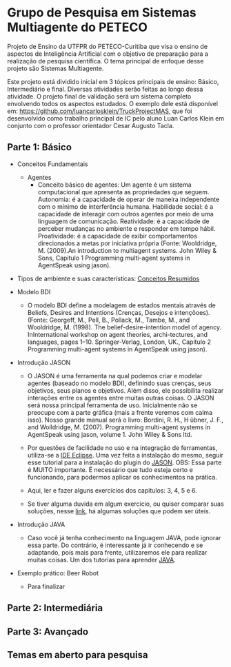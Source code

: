 # Grupo de Pesquisa em Sistemas Multiagente do PETECO
Projeto de Ensino da UTFPR do PETECO-Curitiba que visa o ensino de aspectos de Inteligência Artificial com o objetivo de preparação para a realização de pesquisa científica. O tema principal de enfoque desse projeto são Sistemas Multiagente.

Este projeto está dividido inicial em 3 tópicos principais de ensino: Básico, Intermediário e final.
Diversas atividades serão feitas ao longo dessa atividade.
O projeto final de validação será um sistema completo envolvendo todos os aspectos estudados. O exemplo dele está disponível em: https://github.com/luancarlosklein/TruckProjectMAS, que foi desenvolvido como trabalho principal de IC pelo aluno Luan Carlos Klein em conjunto com o professor orientador Cesar Augusto Tacla.

## Parte 1: Básico

- Conceitos Fundamentais
  - Agentes
    - Conceito básico de agentes: Um agente é um sistema computacional que apresenta as propriedades que seguem. Autonomia: é a capacidade de operar de maneira independente com o mínimo de interferência humana. Habilidade social: é a capacidade de interagir com outros agentes por meio de uma linguagem de comunicação. Reatividade: é a capacidade de perceber mudanças no ambiente e responder em tempo hábil. Proatividade: é a capacidade de exibir comportamentos direcionados a metas por iniciativa própria (Fonte: Wooldridge, M. (2009).An introduction to multiagent systems. John Wiley & Sons, Capitulo 1 Programming  multi-agent systems in AgentSpeak using jason).
  
 - Tipos de ambiente e suas características: 
 [Conceitos Resumidos](https://github.com/luancarlosklein/ProjetoPetecoEnsinoIA/blob/master/005a-introducao-agentes-ambientes.pdf)
  
- Modelo BDI
  - O modelo BDI define a modelagem de estados mentais através de Beliefs, Desires and Intentions (Crenças, Desejos e intençõoes). (Fonte: Georgeff, M., Pell, B., Pollack, M., Tambe, M., and Wooldridge, M. (1998).  The belief-desire-intention model of agency.  InInternational workshop on agent theories, archi-tectures, and languages, pages 1–10. Springer-Verlag, London, UK., Capitulo 2 Programming  multi-agent systems in AgentSpeak using jason).

- Introdução JASON
  - O JASON é uma ferramenta na qual podemos criar e modelar agentes (baseado no modelo BDI), definindo suas crenças, seus objetivos, seus planos e objetivos. Além disso, ele possibilita realizar interações entre os agentes entre muitas outras coisas. O JASON será nossa principal ferramenta de uso. Inicialmente não se preocupe com a parte gráfica (mais a frente veremos com calma isso). Nosso grande manual será o livro: Bordini,  R.  H.,  H ̈ubner,  J.  F.,  and  Wolldridge,  M.  (2007). Programming  multi-agent systems in AgentSpeak using jason, volume 1. John Wiley & Sons ltd. 

  - Por questões de facilidade no uso e na integração de ferramentas, utiliza-se a [IDE Eclipse](https://www.eclipse.org/downloads/). Uma vez feita a instalação do mesmo, seguir esse tutorial para a instalação do plugin do [JASON](http://jason.sourceforge.net/mini-tutorial/eclipse-plugin/). OBS: Essa parte é MUITO importante. É necessário que tudo esteja certo e funcionando, para podermos aplicar os conhecimentos na prática.

  - Aqui, ler e fazer alguns exercícios dos capitulos: 3, 4, 5 e 6. 
  
  - Se tiver alguma duvida em algum exercício, ou quiser comparar suas soluções, nesse [link](http://jason.sourceforge.net/jBook/jBook/Examples.html), há algumas soluções que podem ser úteis.
  
- Introdução JAVA
  - Caso você já tenha conhecimento na linguagem JAVA, pode ignorar essa parte. Do contrário, é interessante já ir conhecendo e se adaptando, pois mais para frente, utilizaremos ele para realizar muitas coisas. Um dos tutorias para aprender [JAVA](link). 
  
- Exemplo prático: Beer Robot
  - Para finalizar

## Parte 2: Intermediária


## Parte 3: Avançado


## Temas em aberto para pesquisa


